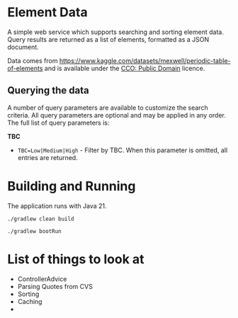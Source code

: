 # Element Data

A simple web service which supports searching and sorting element data. Query results are returned as a list of
elements, formatted as a JSON document.

Data comes from https://www.kaggle.com/datasets/mexwell/periodic-table-of-elements
and is available under the [CCO: Public Domain](https://creativecommons.org/publicdomain/zero/1.0/) licence.

## Querying the data

A number of query parameters are available to customize the search criteria. All query parameters are optional and
may be applied in any order. The full list of query parameters is:

**TBC**

* `TBC=Low|Medium|High` - Filter by TBC. When this parameter is omitted, all entries are returned.

# Building and Running

The application runs with Java 21.

`./gradlew clean build`

`./gradlew bootRun`

# List of things to look at

- ControllerAdvice
- Parsing Quotes from CVS
- Sorting
- Caching
- 
